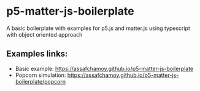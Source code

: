# p5-matter-js-boilerplate
A basic boilerplate with examples for p5.js and matter.js using typescript with object oriented approach

## Examples links:
* Basic example: https://assafchamoy.github.io/p5-matter-js-boilerplate
* Popcorn simulation: https://assafchamoy.github.io/p5-matter-js-boilerplate/popcorn
